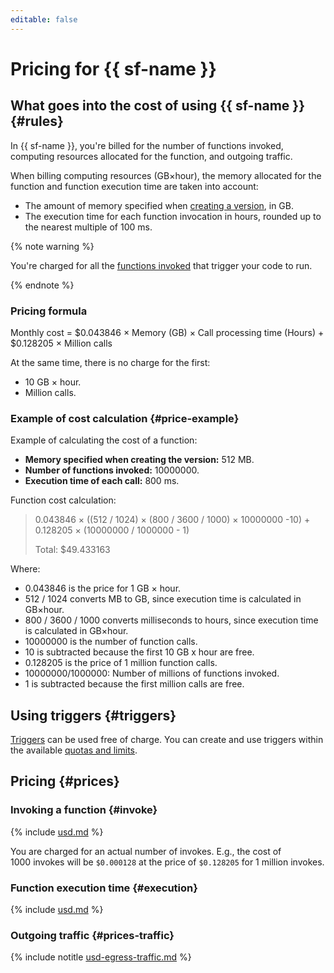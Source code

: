 ```yaml
---
editable: false
---
```

# Pricing for {{ sf-name }}

## What goes into the cost of using {{ sf-name }} {#rules}

In {{ sf-name }}, you're billed for the number of functions invoked, computing resources allocated for the function, and outgoing traffic.

When billing computing resources (GB×hour), the memory allocated for the function and function execution time are taken into account:

* The amount of memory specified when [creating a version](operations/function/version-manage.md#func-version-create), in GB.
* The execution time for each function invocation in hours, rounded up to the nearest multiple of 100 ms.

{% note warning %}

You're charged for all the [functions invoked](concepts/function-invoke.md) that trigger your code to run.

{% endnote %}




### Pricing formula

Monthly cost = $0.043846 × Memory (GB) × Call processing time (Hours) + $0.128205 × Million calls

At the same time, there is no charge for the first:
* 10 GB × hour.
* Million calls.

### Example of cost calculation {#price-example}

Example of calculating the cost of a function:
* **Memory specified when creating the version:** 512 MB.
* **Number of functions invoked:** 10000000.
* **Execution time of each call:** 800 ms.

Function cost calculation:

> 0.043846 × ((512 / 1024) × (800 / 3600 / 1000) × 10000000 -10) + 0.128205 × (10000000 / 1000000 - 1)
> 
> Total: $49.433163

Where:
* 0.043846 is the price for 1 GB × hour.
* 512 / 1024 converts MB to GB, since execution time is calculated in GB×hour.
* 800 / 3600 / 1000 converts milliseconds to hours, since execution time is calculated in GB×hour.
* 10000000 is the number of function calls.
* 10 is subtracted because the first 10 GB x hour are free.
* 0.128205 is the price of 1 million function calls.
* 10000000/1000000: Number of millions of functions invoked.
* 1 is subtracted because the first million calls are free.

## Using triggers {#triggers}

[Triggers](concepts/trigger/index.md) can be used free of charge. You can create and use triggers within the available [quotas and limits](concepts/limits.md).

## Pricing {#prices}

### Invoking a function {#invoke}




{% include [usd.md](../_pricing/functions/usd-invocations.md) %}

You are charged for an actual number of invokes. E.g., the cost of 1000 invokes will be `$0.000128` at the price of `$0.128205` for 1 million invokes.

### Function execution time {#execution}




{% include [usd.md](../_pricing/functions/usd-compute.md) %}

### Outgoing traffic {#prices-traffic}




{% include notitle [usd-egress-traffic.md](../_pricing/usd-egress-traffic.md) %}